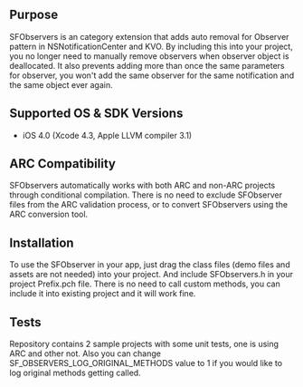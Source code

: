 Purpose
--------------
SFObservers is an category extension that adds auto removal for Observer pattern in NSNotificationCenter and KVO. By including this into your project, you no longer need to manually remove observers when observer object is deallocated. 
It also prevents adding more than once the same parameters for observer, you won't add the same observer for the same notification and the same object ever again.

Supported OS & SDK Versions
-----------------------------

* iOS 4.0 (Xcode 4.3, Apple LLVM compiler 3.1)

ARC Compatibility
------------------

SFObservers automatically works with both ARC and non-ARC projects through conditional compilation. There is no need to exclude SFObserver files from the ARC validation process, or to convert SFObservers using the ARC conversion tool.

Installation
--------------

To use the SFObserver in your app, just drag the class files (demo files and assets are not needed) into your project. And include SFObservers.h in your project Prefix.pch file.
There is no need to call custom methods, you can include it into existing project and it will work fine.

Tests
--------------

Repository contains 2 sample projects with some unit tests, one is using ARC and other not. 
Also you can change SF_OBSERVERS_LOG_ORIGINAL_METHODS value to 1 if you would like to log original methods getting called.
